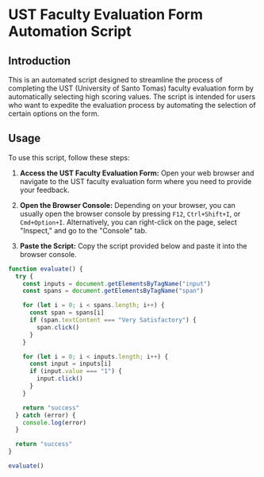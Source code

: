 # UST Faculty Evaluation Form Automation Script

## Introduction

This is an automated script designed to streamline the process of completing the UST (University of Santo Tomas) faculty evaluation form by automatically selecting high scoring values. The script is intended for users who want to expedite the evaluation process by automating the selection of certain options on the form.

## Usage

To use this script, follow these steps:

1. **Access the UST Faculty Evaluation Form:** Open your web browser and navigate to the UST faculty evaluation form where you need to provide your feedback.

2. **Open the Browser Console:** Depending on your browser, you can usually open the browser console by pressing `F12`, `Ctrl+Shift+I`, or `Cmd+Option+I`. Alternatively, you can right-click on the page, select "Inspect," and go to the "Console" tab.

3. **Paste the Script:** Copy the script provided below and paste it into the browser console.

```javascript
function evaluate() {
  try {
    const inputs = document.getElementsByTagName("input")
    const spans = document.getElementsByTagName("span")

    for (let i = 0; i < spans.length; i++) {
      const span = spans[i]
      if (span.textContent === "Very Satisfactory") {
        span.click()
      }
    }

    for (let i = 0; i < inputs.length; i++) {
      const input = inputs[i]
      if (input.value === "1") {
        input.click()
      }
    }

    return "success"
  } catch (error) {
    console.log(error)
  }

  return "success"
}

evaluate()
```
